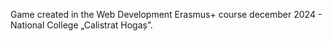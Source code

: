 Game created in the Web Development Erasmus+ course december 2024 - National College „Calistrat Hogaș”.
